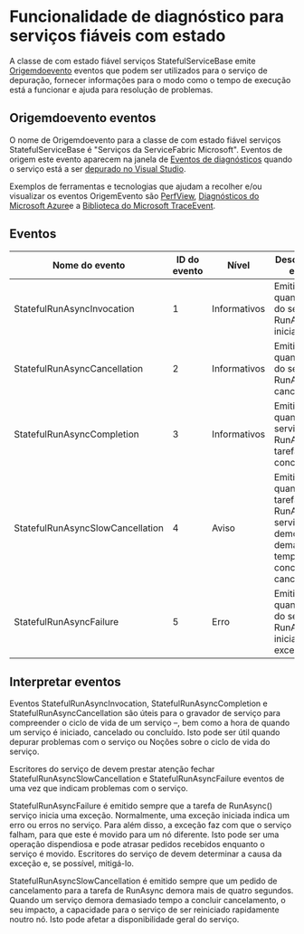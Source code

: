 <properties
   pageTitle="Diagnósticos de serviços fiáveis com estado | Microsoft Azure"
   description="Funcionalidade de diagnóstico para serviços fiáveis com estado"
   services="service-fabric"
   documentationCenter=".net"
   authors="AlanWarwick"
   manager="timlt"
   editor=""/>

<tags
   ms.service="Service-Fabric"
   ms.devlang="dotnet"
   ms.topic="article"
   ms.tgt_pltfrm="NA"
   ms.workload="NA"
   ms.date="05/17/2016"
   ms.author="alanwar"/>

# <a name="diagnostic-functionality-for-stateful-reliable-services"></a>Funcionalidade de diagnóstico para serviços fiáveis com estado
A classe de com estado fiável serviços StatefulServiceBase emite [Origemdoevento](https://msdn.microsoft.com/library/system.diagnostics.tracing.eventsource.aspx) eventos que podem ser utilizados para o serviço de depuração, fornecer informações para o modo como o tempo de execução está a funcionar e ajuda para resolução de problemas.

## <a name="eventsource-events"></a>Origemdoevento eventos
O nome de Origemdoevento para a classe de com estado fiável serviços StatefulServiceBase é "Serviços da ServiceFabric Microsoft". Eventos de origem este evento aparecem na janela de [Eventos de diagnósticos](service-fabric-diagnostics-how-to-monitor-and-diagnose-services-locally.md#view-service-fabric-system-events-in-visual-studio) quando o serviço está a ser [depurado no Visual Studio](service-fabric-debugging-your-application.md).

Exemplos de ferramentas e tecnologias que ajudam a recolher e/ou visualizar os eventos OrigemEvento são [PerfView](http://www.microsoft.com/download/details.aspx?id=28567), [Diagnósticos do Microsoft Azure](../cloud-services/cloud-services-dotnet-diagnostics.md)e a [Biblioteca do Microsoft TraceEvent](http://www.nuget.org/packages/Microsoft.Diagnostics.Tracing.TraceEvent).

## <a name="events"></a>Eventos

|Nome do evento|ID do evento|Nível|Descrição do evento|
|----------|--------|-----|-----------------|
|StatefulRunAsyncInvocation|1|Informativos|Emitida quando tarefa do serviço de RunAsync for iniciada|
|StatefulRunAsyncCancellation|2|Informativos|Emitida quando tarefa do serviço de RunAsync foi cancelada|
|StatefulRunAsyncCompletion|3|Informativos|Emitida quando serviço RunAsync tarefa for concluída|
|StatefulRunAsyncSlowCancellation|4|Aviso|Emitida quando a tarefa de RunAsync serviço demora demasiado tempo para concluir o cancelamento|
|StatefulRunAsyncFailure|5|Erro|Emitida quando tarefa do serviço de RunAsync inicia uma exceção|

## <a name="interpret-events"></a>Interpretar eventos

Eventos StatefulRunAsyncInvocation, StatefulRunAsyncCompletion e StatefulRunAsyncCancellation são úteis para o gravador de serviço para compreender o ciclo de vida de um serviço –, bem como a hora de quando um serviço é iniciado, cancelado ou concluído. Isto pode ser útil quando depurar problemas com o serviço ou Noções sobre o ciclo de vida do serviço.

Escritores do serviço de devem prestar atenção fechar StatefulRunAsyncSlowCancellation e StatefulRunAsyncFailure eventos de uma vez que indicam problemas com o serviço.

StatefulRunAsyncFailure é emitido sempre que a tarefa de RunAsync() serviço inicia uma exceção. Normalmente, uma exceção iniciada indica um erro ou erros no serviço. Para além disso, a exceção faz com que o serviço falham, para que este é movido para um nó diferente. Isto pode ser uma operação dispendiosa e pode atrasar pedidos recebidos enquanto o serviço é movido. Escritores do serviço de devem determinar a causa da exceção e, se possível, mitigá-lo.

StatefulRunAsyncSlowCancellation é emitido sempre que um pedido de cancelamento para a tarefa de RunAsync demora mais de quatro segundos. Quando um serviço demora demasiado tempo a concluir cancelamento, o seu impacto, a capacidade para o serviço de ser reiniciado rapidamente noutro nó. Isto pode afetar a disponibilidade geral do serviço.
